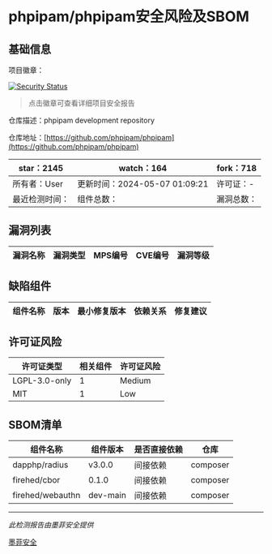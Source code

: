 # phpipam/phpipam安全风险及SBOM

## 基础信息

项目徽章：

[![Security Status](https://www.murphysec.com/platform3/v31/badge/1787919648196993024.svg)](https://www.murphysec.com/console/report/1787919647416852480/1787919648196993024)

> 点击徽章可查看详细项目安全报告

仓库描述：phpipam development repository

仓库地址：[https://github.com/phpipam/phpipam](https://github.com/phpipam/phpipam)

| star：2145 | watch：164 | fork：718 |
| ----------- | -------------- | ------------ |
| 所有者：User | 更新时间：2024-05-07 01:09:21 | 许可证：- |
| 最近检测时间： | 组件总数： | 漏洞总数： |




## 漏洞列表

| 漏洞名称 | 漏洞类型 | MPS编号 | CVE编号 | 漏洞等级 |
| ------- | ------ | ------- | ------ | ----- |





## 缺陷组件

| 组件名称 | 版本 | 最小修复版本 | 依赖关系 | 修复建议 |
| -------- | ---- | ------------ | -------- | -------- |





## 许可证风险

| 许可证类型 | 相关组件 | 许可证风险 |
| ---------- | -------- | ---------- |
|LGPL-3.0-only|1|Medium|
|MIT|1|Low|




## SBOM清单

| 组件名称 | 组件版本 | 是否直接依赖 | 仓库 |
| -------- | -------- | ------------ | ---- |
|dapphp/radius|v3.0.0|间接依赖|composer|
|firehed/cbor|0.1.0|间接依赖|composer|
|firehed/webauthn|dev-main|间接依赖|composer|


------

*此检测报告由墨菲安全提供*

[墨菲安全](www.murphysec.com)